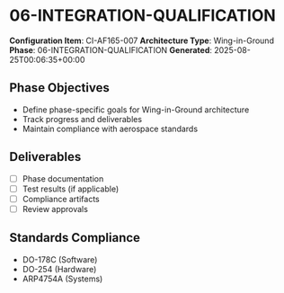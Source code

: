 # 06-INTEGRATION-QUALIFICATION

**Configuration Item**: CI-AF165-007
**Architecture Type**: Wing-in-Ground
**Phase**: 06-INTEGRATION-QUALIFICATION
**Generated**: 2025-08-25T00:06:35+00:00

## Phase Objectives
- Define phase-specific goals for Wing-in-Ground architecture
- Track progress and deliverables
- Maintain compliance with aerospace standards

## Deliverables
- [ ] Phase documentation
- [ ] Test results (if applicable)
- [ ] Compliance artifacts
- [ ] Review approvals

## Standards Compliance
- DO-178C (Software)
- DO-254 (Hardware)
- ARP4754A (Systems)
